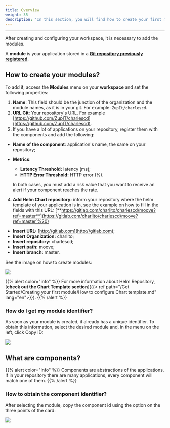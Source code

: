 ```yaml
---
title: Overview
weight: 35
description: 'In this section, you will find how to create your first module on Charles.'
---
```

---

After creating and configuring your workspace, it is necessary to add the modules.

A **module** is your application stored in a [**Git repository previously registered**](/get-started/defining-a-workspace/overview/).

## How to create your modules?

To add it, access the **Modules** menu on your **workspace** and set the following properties:

1. **Name**: This field should be the junction of the organization and the module names, as it is in your git. For example: `ZupIt/charlescd`.
2. **URL Git**: Your repository's URL. For example [https://github.com/ZupIT/charlescd](https://github.com/ZupIT/charlescd).
3.  If you have a lot of applications on your repository, register them with the components and add the following:

* **Name of the component**: application's name, the same on your repository;
* **Metrics**: 

  * **Latency Threshold:** latency \(ms\);
  * **HTTP Error Threshold:** HTTP error \(%\). 

  In both cases, you must add a risk value that you want to receive an alert if your component reaches the rate. 

4. **Add Helm Chart repository:**  inform your repository where the helm template of your application is in, see the example on how to fill in the fields with this URL:  [**https://gitlab.com/charlito/charlescd/moove?ref=master**](https://gitlab.com/charlito/charlescd/moove?ref=master`%20)

* **Insert URL:** [http://gitlab.com](http://gitlab.com);
* **Insert Organization:** charlito; 
* **Insert repository:** charlescd;
* **Insert path:** moove;
* **Insert branch:** master. 

See the image on how to create modules: 

![](/shared/creating-your-first-module%20%281%29.png)

{{% alert color="info" %}}
For more information about Helm Repository, [**check out the Chart Template section**]({{< ref path="/Get Started/Creating your first module/How to configure Chart template.md" lang="en">}}).
{{% /alert %}}

### **How do I get my module identifier?**

As soon as your module is created, it already has a unique identifier. To obtain this information, select the desired module and, in the menu on the left, click Copy ID:

![](/shared/copy-module-id.gif)

## **What are components?**

{{% alert color="info" %}}
Components are abstractions of the applications. If in your repository there are many applications, every component will match one of them.
{{% /alert %}}

### **How to obtain the component identifier?**

After selecting the module, copy the component id using the option on the three points of the card:

![](/shared/copy-component-id.gif)
